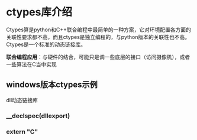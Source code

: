 # ctypes库介绍

Ctypes算是python和C++联合编程中最简单的一种方案，它对环境配置各方面的关联性要求都不高，而且ctypes是独立编程的，与python版本的关联性也不高。
Ctypes是一个标准的动态链接库。

**联合编程应用**：与硬件的结合，可能只是调一些底层的接口（访问摄像机），或者一些算法在C当中实现



## windows版本ctypes示例
dll动态链接库
### __declspec(dllexport)
### extern "C"

